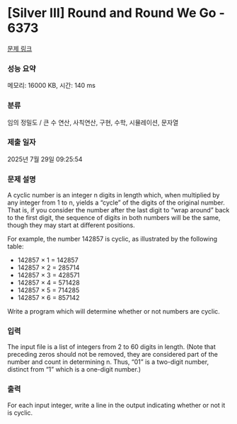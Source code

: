 # [Silver III] Round and Round We Go - 6373 

[문제 링크](https://www.acmicpc.net/problem/6373) 

### 성능 요약

메모리: 16000 KB, 시간: 140 ms

### 분류

임의 정밀도 / 큰 수 연산, 사칙연산, 구현, 수학, 시뮬레이션, 문자열

### 제출 일자

2025년 7월 29일 09:25:54

### 문제 설명

<p>A cyclic number is an integer n digits in length which, when multiplied by any integer from 1 to n, yields a “cycle” of the digits of the original number. That is, if you consider the number after the last digit to “wrap around” back to the first digit, the sequence of digits in both numbers will be the same, though they may start at different positions.</p>

<p>For example, the number 142857 is cyclic, as illustrated by the following table:</p>

<ul>
	<li>142857 × 1 = 142857</li>
	<li>142857 × 2 = 285714</li>
	<li>142857 × 3 = 428571</li>
	<li>142857 × 4 = 571428</li>
	<li>142857 × 5 = 714285</li>
	<li>142857 × 6 = 857142</li>
</ul>

<p>Write a program which will determine whether or not numbers are cyclic.</p>

### 입력 

 <p>The input file is a list of integers from 2 to 60 digits in length. (Note that preceding zeros should not be removed, they are considered part of the number and count in determining n. Thus, “01” is a two-digit number, distinct from “1” which is a one-digit number.)</p>

### 출력 

 <p>For each input integer, write a line in the output indicating whether or not it is cyclic.</p>

